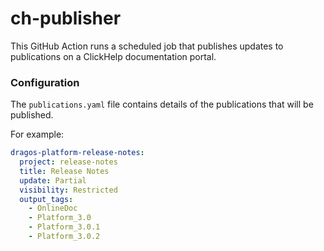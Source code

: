 # ch-publisher
This GitHub Action runs a scheduled job that publishes updates to publications on a ClickHelp documentation portal.

### Configuration
The `publications.yaml` file contains details of the publications that will be published.

For example:
```yaml
dragos-platform-release-notes:
  project: release-notes
  title: Release Notes
  update: Partial
  visibility: Restricted
  output_tags:
    - OnlineDoc
    - Platform_3.0
    - Platform_3.0.1
    - Platform_3.0.2
```
